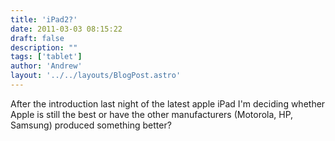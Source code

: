 ```yaml
---
title: 'iPad2?'
date: 2011-03-03 08:15:22
draft: false
description: ""
tags: ['tablet']
author: 'Andrew'
layout: '../../layouts/BlogPost.astro'
---
```


After the introduction last night of the latest apple iPad I'm deciding whether Apple is still the best or have the other manufacturers (Motorola, HP, Samsung) produced something better?

